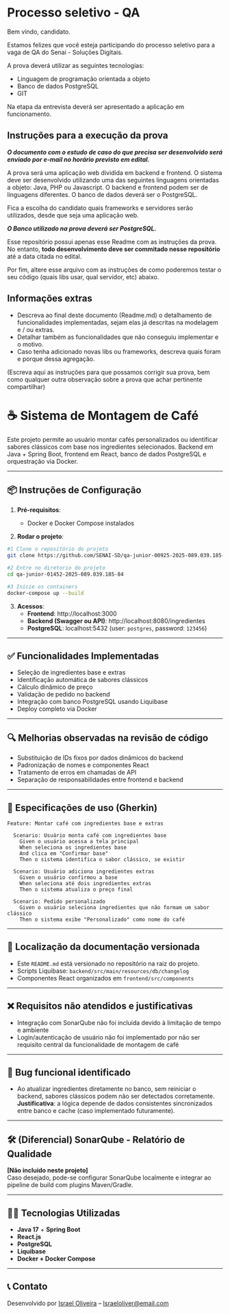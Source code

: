 # Processo seletivo - QA

Bem vindo, candidato. 

Estamos felizes que você esteja participando do processo seletivo para a vaga de QA do Senai - Soluções Digitais.

A prova deverá utilizar as seguintes tecnologias: 
- Linguagem de programação orientada a objeto
- Banco de dados PostgreSQL
- GIT

Na etapa da entrevista deverá ser apresentado a aplicação em funcionamento.

## Instruções para a execução da prova

***O documento com o estudo de caso do que precisa ser desenvolvido será enviado por e-mail no horário previsto em edital.***

A prova será uma aplicação web dividida em backend e frontend. O sistema deve ser desenvolvido utilizando uma das seguintes linguagens orientadas a objeto: Java, PHP ou Javascript. O backend e frontend podem ser de linguagens diferentes. O banco de dados deverá ser o PostgreSQL.

Fica a escolha do candidato quais frameworks e servidores serão utilizados, desde que seja uma aplicação web. 

***O Banco utilizado na prova deverá ser PostgreSQL.***

Esse repositório possui apenas esse Readme com as instruções da prova. No entanto, **todo desenvolvimento deve ser commitado nesse repositório** até a data citada no edital.

Por fim, altere esse arquivo com as instruções de como poderemos testar o seu código (quais libs usar, qual servidor, etc) abaixo.

## Informações extras

- Descreva ao final deste documento (Readme.md) o detalhamento de funcionalidades implementadas, sejam elas já descritas na modelagem e / ou extras.
- Detalhar também as funcionalidades que não conseguiu implementar e o motivo.
- Caso tenha adicionado novas libs ou frameworks, descreva quais foram e porque dessa agregação.

(Escreva aqui as instruções para que possamos corrigir sua prova, bem como qualquer outra observação sobre a prova que achar pertinente compartilhar)

# ☕ Sistema de Montagem de Café

Este projeto permite ao usuário montar cafés personalizados ou identificar sabores clássicos com base nos ingredientes selecionados. Backend em Java + Spring Boot, frontend em React, banco de dados PostgreSQL e orquestração via Docker.

---

## 📦 Instruções de Configuração

1. **Pré-requisitos**:
   - Docker e Docker Compose instalados

2. **Rodar o projeto**:

```bash
#1 Clone o repositório do projeto
git clone https://github.com/SENAI-SD/qa-junior-00925-2025-089.039.185-84.git

#2 Entre no diretorio do projeto
cd qa-junior-01452-2025-089.039.185-84

#3 Inicie os containers
docker-compose up --build
```

3. **Acessos**:
   - **Frontend**: http://localhost:3000  
   - **Backend (Swagger ou API)**: http://localhost:8080/ingredientes
   - **PostgreSQL**: localhost:5432 (user: `postgres`, password: `123456`)

---

## ✅ Funcionalidades Implementadas

- Seleção de ingredientes base e extras
- Identificação automática de sabores clássicos
- Cálculo dinâmico de preço
- Validação de pedido no backend
- Integração com banco PostgreSQL usando Liquibase
- Deploy completo via Docker

---

## 🔍 Melhorias observadas na revisão de código

- Substituição de IDs fixos por dados dinâmicos do backend
- Padronização de nomes e componentes React
- Tratamento de erros em chamadas de API
- Separação de responsabilidades entre frontend e backend

---

## 📘 Especificações de uso (Gherkin)

```gherkin
Feature: Montar café com ingredientes base e extras

  Scenario: Usuário monta café com ingredientes base
    Given o usuário acessa a tela principal
    When seleciona os ingredientes base
    And clica em "Confirmar base"
    Then o sistema identifica o sabor clássico, se existir

  Scenario: Usuário adiciona ingredientes extras
    Given o usuário confirmou a base
    When seleciona até dois ingredientes extras
    Then o sistema atualiza o preço final

  Scenario: Pedido personalizado
    Given o usuário seleciona ingredientes que não formam um sabor clássico
    Then o sistema exibe "Personalizado" como nome do café
```

---

## 📂 Localização da documentação versionada

- Este `README.md` está versionado no repositório na raiz do projeto.
- Scripts Liquibase: `backend/src/main/resources/db/changelog`
- Componentes React organizados em `frontend/src/components`

---

## ❌ Requisitos não atendidos e justificativas

- Integração com SonarQube não foi incluída devido à limitação de tempo e ambiente
- Login/autenticação de usuário não foi implementado por não ser requisito central da funcionalidade de montagem de café

---

## 🐞 Bug funcional identificado

- Ao atualizar ingredientes diretamente no banco, sem reiniciar o backend, sabores clássicos podem não ser detectados corretamente.  
  **Justificativa**: a lógica depende de dados consistentes sincronizados entre banco e cache (caso implementado futuramente).

---

## 🛠️ (Diferencial) SonarQube - Relatório de Qualidade

**[Não incluído neste projeto]**  
Caso desejado, pode-se configurar SonarQube localmente e integrar ao pipeline de build com plugins Maven/Gradle.

---

## 👨‍💻 Tecnologias Utilizadas

- **Java 17** + **Spring Boot**
- **React.js**
- **PostgreSQL**
- **Liquibase**
- **Docker + Docker Compose**

---

## 📞 Contato

Desenvolvido por [Israel Oliveira](https://github.com/IsraelOliveir4) – Israeloliver@email.com